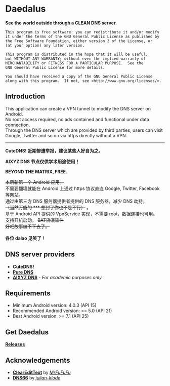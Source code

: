 Daedalus
==============

__See the world outside through a CLEAN DNS server.__

	This program is free software: you can redistribute it and/or modify
	it under the terms of the GNU General Public License as published by
	the Free Software Foundation, either version 3 of the License, or
	(at your option) any later version.

	This program is distributed in the hope that it will be useful,
	but WITHOUT ANY WARRANTY; without even the implied warranty of
	MERCHANTABILITY or FITNESS FOR A PARTICULAR PURPOSE.  See the
	GNU General Public License for more details.

	You should have received a copy of the GNU General Public License
	along with this program.  If not, see <http://www.gnu.org/licenses/>.

Introduction
-------------
This application can create a VPN tunnel to modify the DNS server on Android.<br>
No root access required, no ads contained and functional under data connection.<br>
Through the DNS server which are provided by third parties, users can visit Google, Twitter and so on via https directly without a VPN.<br>

-----------------

__CuteDNS! 近期惨遭举报，建议某些人好自为之。__

__AIXYZ DNS 节点仅供学术用途使用！__

__BEYOND THE MATRIX, FREE.__

~~本萌新第一个 Android 应用。~~<br>
不需要翻墙就能在 Android 上通过 https 协议直连 Google, Twitter, Facebook 等网站。<br>
通过由第三方 DNS 服务器提供者提供的 DNS 服务器，减少 DNS 劫持。<br>
~~（当然万能的 *** 想封了你也不是不行）~~ 。<br>
基于 Android API 提供的 VpnService 实现，不需要 root，数据连接也可用。<br>
支持开机启动。 ~~BAT流氓软件~~ <br>
~~好吧故事编不下去了。~~ <br>
<br>
__各位 dalao 见笑了！__

DNS server providers
-------------
* __CuteDNS!__
* __[Pure DNS](http://puredns.cn/)__
* __[AIXYZ DNS](https://aixyz.com/)__ - *For academic purposes only.*

Requirements
-------------
* Minimum Android version: 4.0.3 (API 15)
* Recommended Android version: >= 5.0 (API 21)
* Best Android version: >= 7.1 (API 25)

Get Daedalus
-------------
__[Releases](https://github.com/iTXTech/Daedalus/releases)__

Acknowledgements
-------------
* __[ClearEditText](https://github.com/MrFuFuFu/ClearEditText)__ by *[MrFuFuFu](https://github.com/MrFuFuFu)*
* __[DNS66](https://github.com/julian-klode/dns66)__ by *[julian-klode](https://github.com/julian-klode)*